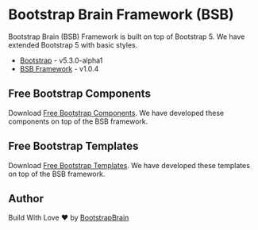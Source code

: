 # Bootstrap Brain Framework (BSB)
Bootstrap Brain (BSB) Framework is built on top of Bootstrap 5. We have extended Bootstrap 5 with basic styles.

* [Bootstrap](https://getbootstrap.com/) - v5.3.0-alpha1
* [BSB Framework](https://bootstrapbrain.com/bsb-framework/) - v1.0.4

## Free Bootstrap Components

Download [Free Bootstrap Components](https://bootstrapbrain.com/component-category/free/). We have developed these components on top of the BSB framework.

## Free Bootstrap Templates

Download [Free Bootstrap Templates](https://bootstrapbrain.com/template-category/free/). We have developed these templates on top of the BSB framework.

## Author

Build With Love :heart: by [BootstrapBrain](https://bootstrapbrain.com/)
